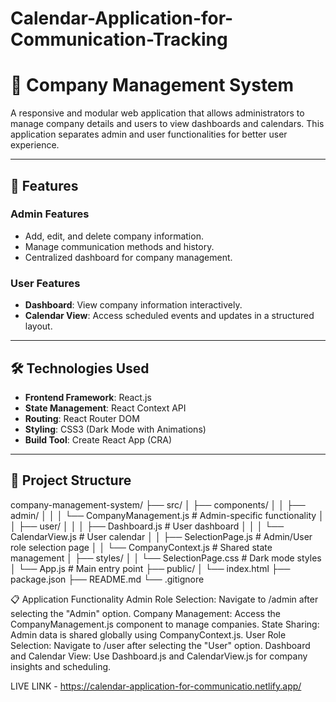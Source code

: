 # Calendar-Application-for-Communication-Tracking
# 🏢 Company Management System

A responsive and modular web application that allows administrators to manage company details and users to view dashboards and calendars. This application separates admin and user functionalities for better user experience.

---

## 🚀 Features

### **Admin Features**
- Add, edit, and delete company information.
- Manage communication methods and history.
- Centralized dashboard for company management.

### **User Features**
- **Dashboard**: View company information interactively.
- **Calendar View**: Access scheduled events and updates in a structured layout.

---

## 🛠️ Technologies Used

- **Frontend Framework**: React.js
- **State Management**: React Context API
- **Routing**: React Router DOM
- **Styling**: CSS3 (Dark Mode with Animations)
- **Build Tool**: Create React App (CRA)

---

## 📂 Project Structure

company-management-system/ ├── src/ │ ├── components/ │ │ ├── admin/ │ │ │ └── CompanyManagement.js # Admin-specific functionality │ │ ├── user/ │ │ │ ├── Dashboard.js # User dashboard │ │ │ └── CalendarView.js # User calendar │ │ ├── SelectionPage.js # Admin/User role selection page │ │ └── CompanyContext.js # Shared state management │ ├── styles/ │ │ └── SelectionPage.css # Dark mode styles │ └── App.js # Main entry point ├── public/ │ └── index.html ├── package.json ├── README.md └── .gitignore 

📋 Application Functionality
Admin
Role Selection: Navigate to /admin after selecting the "Admin" option.
Company Management: Access the CompanyManagement.js component to manage companies.
State Sharing: Admin data is shared globally using CompanyContext.js.
User
Role Selection: Navigate to /user after selecting the "User" option.
Dashboard and Calendar View: Use Dashboard.js and CalendarView.js for company insights and scheduling.

LIVE LINK - https://calendar-application-for-communicatio.netlify.app/

